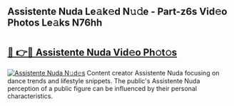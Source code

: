 ## Assistente Nuda Le𝚊k𝚎d N𝚞𝚍e - Part-z6s Vid𝚎o Photos Le𝚊ks N76hh

# <h2><a href="http://fbfjtqr.evod.top/?m=Assistente+Nuda">🔗 👉🔴 Assistente Nuda Vid𝚎o Ph𝚘t𝚘s</a></h2>

[![Assistente Nuda N𝚞d𝚎s](https://i.imgur.com/8V9OHl7.gif)](http://fbfjtqr.evod.top/?m=Assistente+Nuda)
Content creator Assistente Nuda focusing on dance trends and lifestyle snippets. The public's Assistente Nuda perception of a public figure can be influenced by their personal characteristics. 

